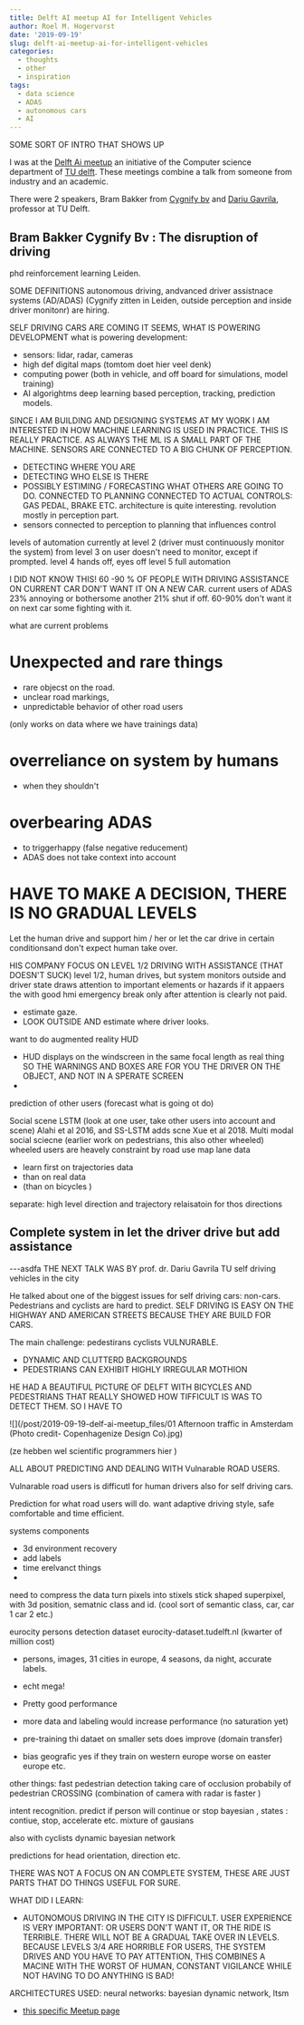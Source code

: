 ```yaml
---
title: Delft AI meetup AI for Intelligent Vehicles
author: Roel M. Hogervorst
date: '2019-09-19'
slug: delft-ai-meetup-ai-for-intelligent-vehicles
categories:
  - thoughts
  - other
  - inspiration
tags:
  - data science
  - ADAS
  - autonomous cars
  - AI
---
```


SOME SORT OF INTRO THAT SHOWS UP


I was at the [Delft Ai meetup](https://www.meetup.com/delft-ai-meetup
) an initiative of the Computer science department
of [TU delft](ai.tudelft.nl). These meetings combine a talk from someone from
industry and an academic.


There were 2 speakers, Bram Bakker from [Cygnify bv](https://www.cygnify-solutions.com/) and [Dariu Gavrila](http://gavrila.net/), professor
at TU Delft.

## Bram Bakker Cygnify Bv : The disruption of driving
phd reinforcement learning Leiden.

SOME DEFINITIONS
autonomous driving, andvanced driver assistnace systems (AD/ADAS)
(Cygnify zitten in Leiden, outside perception and inside driver monitonr)
are hiring.

SELF DRIVING CARS ARE COMING IT SEEMS, WHAT IS POWERING DEVELOPMENT
what is powering development:
- sensors: lidar, radar, cameras
- high def digital maps (tomtom doet hier veel denk)
- computing power  (both in vehicle, and off board for simulations, model training)
- AI algorightms deep learning based perception, tracking, prediction models.

SINCE I AM BUILDING AND DESIGNING SYSTEMS AT MY WORK I AM INTERESTED IN
HOW MACHINE LEARNING IS USED IN PRACTICE. THIS IS REALLY PRACTICE.
AS ALWAYS THE ML IS A SMALL PART OF THE MACHINE.
SENSORS ARE CONNECTED TO A BIG CHUNK OF PERCEPTION.
- DETECTING WHERE YOU ARE
- DETECTING WHO ELSE IS THERE
- POSSIBLY ESTIMING / FORECASTING WHAT OTHERS ARE GOING TO DO.
CONNECTED TO PLANNING
CONNECTED TO ACTUAL CONTROLS: GAS PEDAL, BRAKE ETC.
architecture is quite interesting. revolution mostly in perception part.
- sensors connected to perception to planning that influences control

levels of automation
currently at level 2 (driver must continuously monitor the system)
from level 3 on user doesn't need to monitor, except if prompted.
level 4 hands off, eyes off
level 5 full automation

I DID NOT KNOW THIS! 60 -90 % OF PEOPLE WITH DRIVING ASSISTANCE ON CURRENT CAR
DON'T WANT IT ON A NEW CAR.
current users of ADAS 23% annoying or bothersome
another 21% shut if off. 60-90% don't want it on next car
some fighting with it.

what are current problems

# Unexpected and rare things

- rare objecst on the road.
- unclear road markings,
- unpredictable behavior of other road users

(only works on data where we have trainings data)

# overreliance on system by humans

- when they shouldn't

# overbearing ADAS

- to triggerhappy (false negative reducement)
- ADAS does not take context into account

# HAVE TO MAKE A DECISION, THERE IS NO GRADUAL LEVELS
Let the human drive and support him / her
or let the car drive in certain conditionsand don't expect human take over.

HIS COMPANY FOCUS ON LEVEL 1/2 DRIVING WITH ASSISTANCE (THAT DOESN'T SUCK)
level 1/2, human drives, but system monitors outside and driver state
draws attention to important elements or hazards if it appaers the
with good hmi
emergency break only after attention is clearly not paid.

- estimate gaze.
- LOOK OUTSIDE AND estimate where driver looks.

want to do augmented reality HUD
- HUD displays on the windscreen in the same focal length as real thing SO THE WARNINGS AND BOXES ARE FOR YOU THE DRIVER ON THE OBJECT, AND NOT IN A SPERATE SCREEN
-

prediction of other users (forecast what is going ot do)

Social scene LSTM (look at one user, take other users into account and scene)
Alahi et al 2016, and SS-LSTM adds scne Xue et al 2018.
Multi modal social sciecne
(earlier work on pedestrians, this also other wheeled)
wheeled users are heavely constraint by road use map lane data
- learn first on trajectories data
- than on real data
- (than on bicycles )

separate: high level direction
and trajectory relaisatoin for thos directions

Complete system in let the driver drive but add assistance
-

---asdfa
THE NEXT TALK WAS BY
prof. dr. Dariu Gavrila TU self driving vehicles in the city

He talked about one of the biggest issues for self driving cars: non-cars. Pedestrians and cyclists are hard to predict. 
SELF DRIVING IS EASY ON THE HIGHWAY AND AMERICAN STREETS BECAUSE THEY ARE
BUILD FOR CARS. 

The main challenge: pedestirans cyclists VULNURABLE. 
- DYNAMIC AND CLUTTERD BACKGROUNDS
- PEDESTRIANS CAN EXHIBIT HIGHLY IRREGULAR MOTHION

HE HAD A BEAUTIFUL PICTURE OF DELFT WITH BICYCLES AND PEDESTRIANS THAT REALLY SHOWED HOW TIFFICULT IS WAS TO DETECT THEM. SO I HAVE TO 

![](/post/2019-09-19-delf-ai-meetup_files/01 Afternoon traffic in Amsterdam (Photo credit- Copenhagenize Design Co).jpg)

(ze hebben wel scientific programmers hier )

ALL ABOUT PREDICTING AND DEALING WITH Vulnarable ROAD USERS.

Vulnarable road users is difficutl for human drivers also for self driving cars.

Prediction for what road users will do. want adaptive driving style, safe comfortable and
time efficient.

systems components
- 3d environment recovery
- add labels
- time erelvanct things
-

need to compress the data
turn pixels into stixels stick shaped superpixel, with 3d position, sematnic class and id.
(cool sort of semantic class, car, car 1 car 2 etc.)


eurocity persons detection dataset eurocity-dataset.tudelft.nl (kwarter of million cost)
- persons, images, 31 cities in europe, 4 seasons, da night, accurate labels.
- echt mega!
- Pretty good performance

- more data and labeling would increase performance (no saturation yet)
- pre-training thi dataet on smaller sets does improve (domain transfer)
- bias geografic yes if they train on western europe worse on easter europe etc.


other things: fast pedestrian detection taking care of occlusion
probabily of pedestrian CROSSING (combination of camera with radar is faster )

intent recognition. predict if person will continue or stop
bayesian , states : contiue, stop, accelerate etc.
mixture of gausians

also with cyclists
dynamic bayesian network

predictions for head orientation, direction etc.

THERE WAS NOT A FOCUS ON AN COMPLETE SYSTEM, THESE ARE JUST PARTS THAT DO THINGS
USEFUL FOR SURE.



WHAT DID I LEARN:
- AUTONOMOUS DRIVING IN THE CITY IS DIFFICULT. USER EXPERIENCE IS VERY IMPORTANT:
OR USERS DON'T WANT IT, OR THE RIDE IS TERRIBLE. THERE WILL NOT BE A GRADUAL TAKE OVER
IN LEVELS. BECAUSE LEVELS 3/4 ARE HORRIBLE FOR USERS, THE SYSTEM DRIVES AND YOU HAVE TO
PAY ATTENTION, THIS COMBINES A MACINE WITH THE WORST OF HUMAN, CONSTANT VIGILANCE WHILE
NOT HAVING TO DO ANYTHING IS BAD!

ARCHITECTURES USED: neural networks: bayesian dynamic network, ltsm


* [this specific Meetup page](https://www.meetup.com/Delft-AI-Meetup/events/262891404/feedback/)
